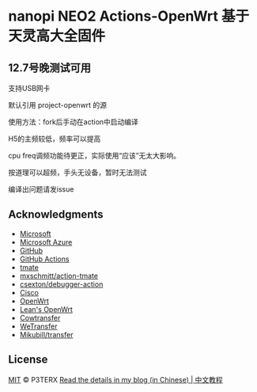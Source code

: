 # nanopi NEO2  Actions-OpenWrt  基于天灵高大全固件
## 12.7号晚测试可用
支持USB网卡

默认引用 project-openwrt 的源

使用方法：fork后手动在action中启动编译

H5的主频较低，频率可以提高

cpu freq调频功能待更正，实际使用“应该”无太大影响。

按道理可以超频，手头无设备，暂时无法测试

编译出问题请发issue
## Acknowledgments

- [Microsoft](https://www.microsoft.com)
- [Microsoft Azure](https://azure.microsoft.com)
- [GitHub](https://github.com)
- [GitHub Actions](https://github.com/features/actions)
- [tmate](https://github.com/tmate-io/tmate)
- [mxschmitt/action-tmate](https://github.com/mxschmitt/action-tmate)
- [csexton/debugger-action](https://github.com/csexton/debugger-action)
- [Cisco](https://www.cisco.com/)
- [OpenWrt](https://github.com/openwrt/openwrt)
- [Lean's OpenWrt](https://github.com/coolsnowwolf/lede)
- [Cowtransfer](https://cowtransfer.com)
- [WeTransfer](https://wetransfer.com/)
- [Mikubill/transfer](https://github.com/Mikubill/transfer)

## License

[MIT](https://github.com/P3TERX/Actions-OpenWrt/blob/master/LICENSE) © P3TERX
[Read the details in my blog (in Chinese) | 中文教程](https://p3terx.com/archives/build-openwrt-with-github-actions.html)
